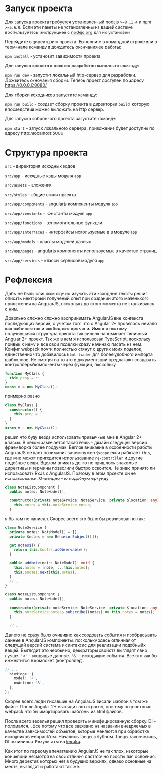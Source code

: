 # Запуск проекта

Для запуска проекта требуется установленный nodejs `>=8.11.4` и npm `>=5.6.0`. Если эти пакеты не установленны на вашей системе воспользуйтесь инструкцией с [nodejs.org](https://nodejs.org/) для их установки.

Перейдите в директорию проекта. Выполните в командной строке или в терминале команду и дождитесь окончания ее работы:

`npm install` - установит зависимости проекта

Для запуска проекта в режиме разработки выполните команду:

`npm run dev` - запустит локальный http-сервер для разработки. Дождитесь окночания сборки. Теперь проект доступен по адресу https://0.0.0.0:8080/

Для сборки исходников запустите команду:

`npm run build` - создает сборку проекта в директории `build`, которую впоследствии можно выложить на http сервер.

Для запуска собронного проекта запустите команду:

`npm start` - запуск локального сервера, приложение будет доступно по адресу http://localhost:5000

# Структура проекта

`src` - директория исходных кодов

`src/app` - исходные коды модуля `app`

`src/assets` - вложения

`src/styles` - общие стили проекта

`src/app/components` - angularjs компоненты модуля `app`

`src/app/constants` - константы модуля `app`

`src/app/functions` - вспомогательные функции

`src/app/interfaces` - интерфейсы используемые в в модуле `app`

`src/app/models` - классы моделей данных

`src/app/pages` - angularjs компоненты используемые в качестве страниц

`src/app/services` - классы сервисов модуля `app`

# Рефлексия

Дабы не было слишком скучно изучать эти исходные тексты решил описать нектороый полученый опыт при создании этого маленького приложения на AngularJS, поскольку до этого момента не сталкивался с ним.

Довольно сложно сложно воспринимать AngularJS вне контекста последующих версий, с учетом того что с Angular 2+ провелось немало как рабочего так и свободного времени. Именно поэтому получившаяся структура преокта так сильно напоминает типичный Angular 2+ проект. Так же в нем я использовал TypeScript, поскольку привык к нему и все свои поделки сразу начинаю писать на нем. Конфиг webpack почти полностью стянут с других моих поделок, единственно что добавилось `html-loader` для более удобного импорта шаблолнов. Не смотря на то что в документации предлагают создавать контроллеры/компоненты через функции, поскольку
```typescript
function MyClass {
  this.prop = ''
}
const m = new MyClass();
```
примерно равно

```typescript
class MyClass {
  constructor() {
    this.prop = ''
  }
}
const m = new MyClass();
```
решил что буду везде использовать привычные мне в Angular 2+ классы. В целом замечается такая вещь - дизайн следущей версии фраемворка более продуман. Беглое вникание в особенности работы AngularJS не дает понимания зачем нужен `$scope` если работает `this`, где мне может пригодится использование `ng-controller` и другие подобные вещи. Вцелом вникать долго не пришлось знакомые директивы и термины позволили быстро освоится. Не знаю принято ли использовать RxJs с AngularJS. Поэтому в этом проекте он не использовался. Очивидно что подобную ернунду

```typescript
class NoteListComponent {
  public notes: NoteModel[];

  constructor(private noteService: NoteService, private $location: any) {
    this.notes = this.noteService.notes;
  }
```
я бы там не написал. Скорее всего это было бы реализованно так:

```typescript
class NoteService {
  private notes: NoteModel[] = [];
  private $notes = new BehaviorSubject([]);

  get notes$() {
    return this.$notes.asObservable();
  }

  public addNote(note: NoteModel): void {
    this.notes = [note, ...this.notes];
    this.$notes.next(this.notes);
  }
  // ...
}

class NoteListComponent {
  public notes: NoteModel[];

  constructor(private noteService: NoteService, private $location: any) {
    this.noteService.notes$.subscribe((notes) => this.notes = notes);
  }

  // ...
```
Далего не сразу было очивидно как создовать события и пробрасывать данные в AngularJS компоненты, поскольку здесь отличная от следущий версий система и синтаксис для реализации подобныйх вещей. Выглядит это необычно, декораторы свойств выглядят явно лучше. `'<'` - входящие данные. `'&'` - исходящие события. Все это как бы инжектится в компонет (контроллер).
```typescript
// ...
  bindings: {
    model: '<',
    onAction: '&',
  },
};
```
Скорее всего люди писавшие на AngularJS писали шаблон в том же файле. После Angular 2+ выглядит это странно, поэтому поднастроил webpack что бы имортировать шаблоны из html файлов.

После всего веселья решил проверить минифицированную сборку. DI - поломался... Все потому что все завязано на названии внедряемых в качестве зависимостей объектов, которые меняются при обработке исходников webpack'ом. Начались танцы с бубном. Танцы закончелись, DI починился. Результаты на [heroku](https://angularjs-notes-app.herokuapp.com/).

Как итог по первому впечатлению AngularJS не так плох, некоторые концепции несмотря на свои отличия дастаточно просты для освоения. Много деректив которых нет в будущих версиях, однако основные на месте, выглядят и работают так же.
